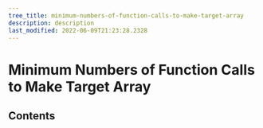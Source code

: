 ```yaml
---
tree_title: minimum-numbers-of-function-calls-to-make-target-array
description: description
last_modified: 2022-06-09T21:23:28.2328
---
```


# Minimum Numbers of Function Calls to Make Target Array

## Contents
